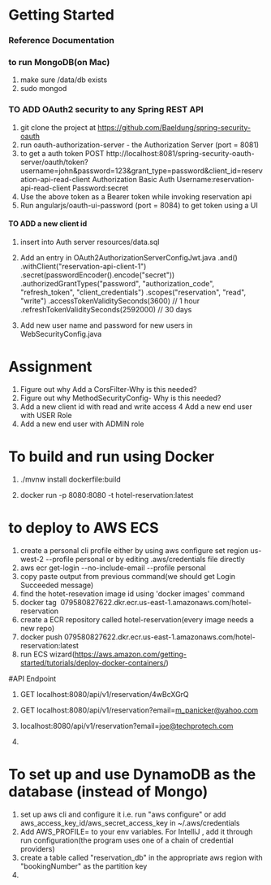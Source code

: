 # Getting Started

### Reference Documentation
### to run MongoDB(on Mac)
1. make sure /data/db exists
2. sudo mongod


### TO ADD OAuth2 security to any Spring REST API
1. git clone the project at  https://github.com/Baeldung/spring-security-oauth
2. run oauth-authorization-server - the Authorization Server (port = 8081)
3. to get a auth token
POST http://localhost:8081/spring-security-oauth-server/oauth/token?username=john&password=123&grant_type=password&client_id=reservation-api-read-client
Authorization
Basic Auth
Username:reservation-api-read-client
Password:secret 
4. Use the above token as a Bearer token while invoking reservation api
5. Run angularjs/oauth-ui-password (port = 8084) to get token using a UI


#### TO ADD a new client id
1. insert into Auth server resources/data.sql

2. Add an entry in OAuth2AuthorizationServerConfigJwt.java
.and()
.withClient("reservation-api-client-1")
.secret(passwordEncoder().encode("secret"))
.authorizedGrantTypes("password", "authorization_code", "refresh_token", "client_credentials")
.scopes("reservation", "read", "write")
.accessTokenValiditySeconds(3600) // 1 hour
.refreshTokenValiditySeconds(2592000) // 30 days
3. Add new user name and password for new users in 
WebSecurityConfig.java

# Assignment
1. Figure out why Add a CorsFilter-Why is this needed?
2. Figure out why MethodSecurityConfig- Why is this needed?
3. Add a new client id with read and write access
4 Add a new end user with USER Role
5. Add a new end user with ADMIN role

# To build and run using Docker
1. ./mvnw install dockerfile:build

2. docker run -p 8080:8080 -t hotel-reservation:latest

# to deploy to AWS ECS
1. create a personal cli profile either by using aws configure set region us-west-2 --profile personal
or by editing .aws/credentials file directly
2. aws ecr get-login --no-include-email --profile personal
3. copy paste output from previous command(we should get Login Succeeded message)
4. find the hotet-resevation image id using 'docker images' command
5. docker tag <image id from previous step>  079580827622.dkr.ecr.us-east-1.amazonaws.com/hotel-reservation
6. create a ECR repository called hotel-reservation(every image needs a new repo)
7. docker push 079580827622.dkr.ecr.us-east-1.amazonaws.com/hotel-reservation:latest 
8. run ECS wizard(https://aws.amazon.com/getting-started/tutorials/deploy-docker-containers/)


#API Endpoint
1. GET localhost:8080/api/v1/reservation/4wBcXGrQ

2. GET localhost:8080/api/v1/reservation?email=m_panicker@yahoo.com

3. localhost:8080/api/v1/reservation?email=joe@techprotech.com

4. 

# To set up and use DynamoDB as the database (instead of Mongo)
1. set up aws cli and configure it i.e. run "aws configure" or add aws_access_key_id/aws_secret_access_key in ~/.aws/credentials
2. Add AWS_PROFILE=<profile name to connect to aws> to your env variables. For IntelliJ , add it through run configuration(the program uses one of a chain of credential providers)
3. create a table called "reservation_db" in the appropriate aws region with "bookingNumber" as the partition key
4. 



